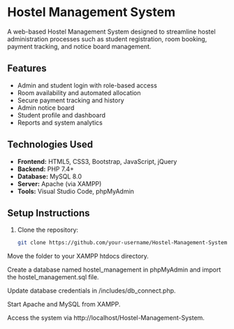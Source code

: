 # Hostel Management System

A web-based Hostel Management System designed to streamline hostel administration processes such as student registration, room booking, payment tracking, and notice board management.

## Features

- Admin and student login with role-based access
- Room availability and automated allocation
- Secure payment tracking and history
- Admin notice board
- Student profile and dashboard
- Reports and system analytics

## Technologies Used

- **Frontend:** HTML5, CSS3, Bootstrap, JavaScript, jQuery
- **Backend:** PHP 7.4+
- **Database:** MySQL 8.0
- **Server:** Apache (via XAMPP)
- **Tools:** Visual Studio Code, phpMyAdmin

## Setup Instructions

1. Clone the repository:
   ```bash
   git clone https://github.com/your-username/Hostel-Management-System.git
Move the folder to your XAMPP htdocs directory.

Create a database named hostel_management in phpMyAdmin and import the hostel_management.sql file.

Update database credentials in /includes/db_connect.php.

Start Apache and MySQL from XAMPP.

Access the system via http://localhost/Hostel-Management-System.
